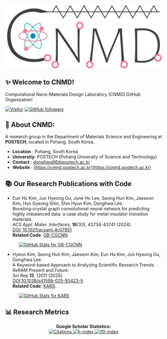 ![CNMD Banner Image](./New_Logo.png)

<h2>✨ Welcome to CNMD!</h2>

Computational Nano-Materials Design Laboratory (CNMD) GitHub Organization!

[![Visitor](https://visitor-badge.laobi.icu/badge?page_id=CNMD-POSTECH.visitor-badge)](https://github.com/CNMD-POSTECH) [![GitHub followers](https://img.shields.io/github/followers/CNMD-POSTECH.svg?style=social&label=Follow)](https://github.com/CNMD-POSTECH?tab=followers)


<h2>👀 About CNMD:</h2>

A research group in the Department of Materials Science and Engineering at **POSTECH**, located in Pohang, South Korea. 

- **Location**   : Pohang, South Korea  
- **University**: POSTECH (Pohang University of Science and Technology)  
- **Contact**   : [donghwa96@postech.ac.kr](mailto:donghwa96@postech.ac.kr)  
- **Website**   : [https://cnmd.postech.ac.kr](https://cnmd.postech.ac.kr)  


<h2>📚 Our Research Publications with Code</h2>

- Eun Ho Kim, Jun Hyeong Gu, June Ho Lee, Seong Hun Kim, Jaeseon Kim, Hyo Gyeong Shin, Shin Hyun Kim, Donghwa Lee.  
  Boosting–crystal graph convolutional neural network for predicting highly imbalanced data: a case study for metal-insulator transition materials.  
  _ACS Appl. Mater. Interfaces_, **16**(33), 43734-43741 (2024).  
  [DOI: 10.1021/acsami.4c07851](https://pubs.acs.org/doi/10.1021/acsami.4c07851)  
  **Related Code**: [GB-CGCNN](https://github.com/CNMD-POSTECH/GB-CGCNN)

  <div style="padding-left: 20px;">
    <a href="https://github.com/CNMD-POSTECH/GB-CGCNN">
      <img src="https://github-readme-stats.vercel.app/api/pin/?username=CNMD-POSTECH&repo=GB-CGCNN" alt="GitHub Stats for GB-CGCNN" />
    </a>
  </div>
  
- Hyeon Kim, Seong Hun Kim, Jaeseon Kim, Eun Ho Kim, Jun Hyeong Gu, Donghwa Lee.  
  A Keyword-based Approach to Analyzing Scientific Research Trends: ReRAM Present and Future.  
  Sci Rep **15**, 12011 (2025).  
  [DOI:10.1038/s41598-025-93423-5](https://www.nature.com/articles/s41598-025-93423-5)  
  **Related Code**: [KARS](https://github.com/CNMD-POSTECH/KARS).

  <div style="padding-left: 20px;">
    <a href="https://github.com/CNMD-POSTECH/KARS">
      <img src="https://github-readme-stats.vercel.app/api/pin/?username=CNMD-POSTECH&repo=KARS" alt="GitHub Stats for KARS" />
    </a>
  </div>

<h2>📊 Research Metrics</h2>

<p align="center">
  <b>Google Scholar Statistics:</b><br/>
  <a href="https://scholar.google.co.kr/citations?user=kdXEnOMAAAAJ&hl=ko&oi=ao">
    <img src="https://img.shields.io/badge/Citations-6241-blue?style=for-the-badge" alt="Citations"/>
    <img src="https://img.shields.io/badge/h--index-42-green?style=for-the-badge" alt="h-index"/>
    <img src="https://img.shields.io/badge/i10--index-88-orange?style=for-the-badge" alt="i10-index"/>
  </a>
</p>


